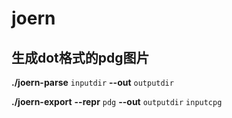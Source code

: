 # joern



## 生成dot格式的pdg图片

**./joern-parse** `inputdir` **--out** `outputdir`

**./joern-export** **--repr** `pdg` **--out** `outputdir` `inputcpg`